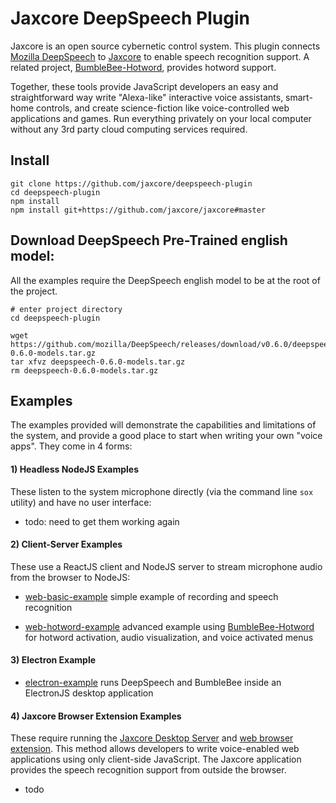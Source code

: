 Jaxcore DeepSpeech Plugin
=======

Jaxcore is an open source cybernetic control system.
This plugin connects [Mozilla DeepSpeech](https://github.com/mozilla/DeepSpeech)
to [Jaxcore](https://github.com/jaxcore/jaxcore) to enable speech recognition support.  A related project, [BumbleBee-Hotword](), provides hotword support.

Together, these tools provide JavaScript developers an easy and straightforward way write "Alexa-like" interactive voice assistants, smart-home controls, and create science-fiction like voice-controlled web applications and games.
Run everything privately on your local computer without any 3rd party cloud computing services required.

## Install

```
git clone https://github.com/jaxcore/deepspeech-plugin
cd deepspeech-plugin
npm install
npm install git+https://github.com/jaxcore/jaxcore#master
```

## Download DeepSpeech Pre-Trained english model:

All the examples require the DeepSpeech english model to be at the root of the project.

```
# enter project directory
cd deepspeech-plugin

wget https://github.com/mozilla/DeepSpeech/releases/download/v0.6.0/deepspeech-0.6.0-models.tar.gz
tar xfvz deepspeech-0.6.0-models.tar.gz
rm deepspeech-0.6.0-models.tar.gz
```

## Examples

The examples provided will demonstrate the capabilities and limitations of the system, and provide a good place to start when writing your own "voice apps".  They come in 4 forms:

#### 1) Headless NodeJS Examples

These listen to the system microphone directly (via the command line `sox` utility) and have no user interface:

- todo: need to get them working again

#### 2) Client-Server Examples

These use a ReactJS client and NodeJS server to stream microphone audio from the browser to NodeJS:

- [web-basic-example](https://github.com/jaxcore/deepspeech-plugin/tree/master/examples/web-basic-example) simple example of recording and speech recognition


- [web-hotword-example](https://github.com/jaxcore/deepspeech-plugin/tree/master/examples/web-hotword-example) advanced example using [BumbleBee-Hotword]() for hotword activation, audio visualization, and voice activated menus

#### 3) Electron Example

- [electron-example](https://github.com/jaxcore/deepspeech-plugin/tree/master/examples/electron-example) runs DeepSpeech and BumbleBee inside an ElectronJS desktop application

#### 4) Jaxcore Browser Extension Examples

These require running the [Jaxcore Desktop Server]() and [web browser extension]().  This method allows developers to write voice-enabled web applications using only client-side JavaScript.  The Jaxcore application provides the speech recognition support from outside the browser.

- todo

